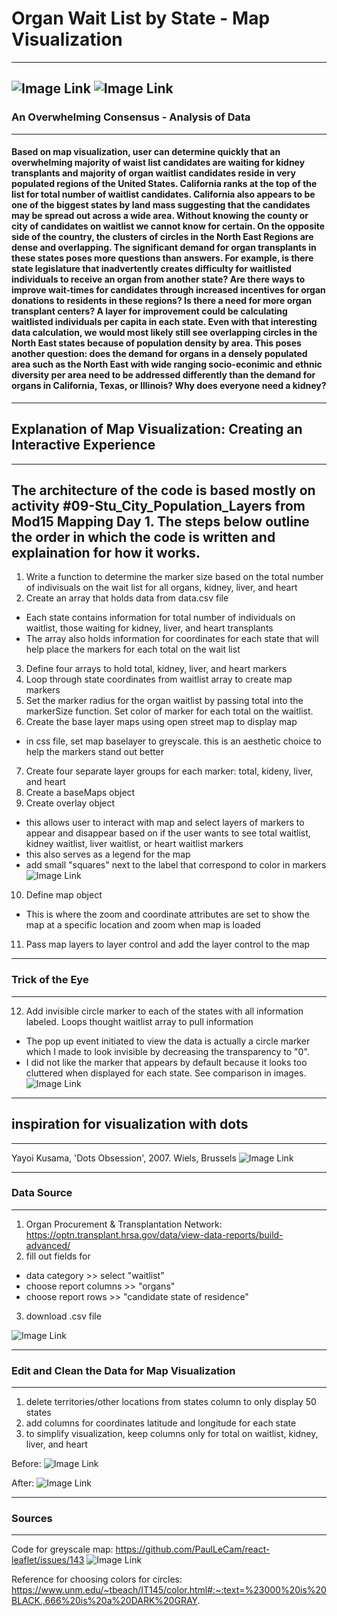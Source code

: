 # Organ Wait List by State - Map Visualization
---
![Image Link](https://github.com/mwsierzega/Project3/blob/marcela/2_Images/map-final-full-view.png)
![Image Link](https://github.com/mwsierzega/Project3/blob/marcela/2_Images/map-final-closeup.png)
---
### An Overwhelming Consensus - Analysis of Data
---
#### Based on map visualization, user can determine quickly that an overwhelming majority of waist list candidates are waiting for kidney transplants and majority of organ waitlist candidates reside in very populated regions of the United States. California ranks at the top of the list for total number of waitlist candidates. California also appears to be one of the biggest states by land mass suggesting that the candidates may be spread out across a wide area. Without knowing the county or city of candidates on waitlist we cannot know for certain. On the opposite side of the country, the clusters of circles in the North East Regions are dense and overlapping. The significant demand for organ transplants in these states poses more questions than answers. For example, is there state legislature that inadvertently creates difficulty for waitlisted individuals to receive an organ from another state? Are there ways to improve wait-times for candidates through increased incentives for organ donations to residents in these regions? Is there a need for more organ transplant centers? A layer for improvement could be calculating waitlisted individuals per capita in each state. Even with that interesting data calculation, we would most likely still see overlapping circles in the North East states because of population density by area. This poses another question: does the demand for organs in a densely populated area such as the North East with wide ranging socio-econimic and ethnic diversity per area need to be addressed differently than the demand for organs in California, Texas, or Illinois? Why does everyone need a kidney? 
---
## Explanation of Map Visualization: Creating an Interactive Experience
---
The architecture of the code is based mostly on activity #09-Stu_City_Population_Layers from Mod15 Mapping Day 1.
The steps below outline the order in which the code is written and explaination for how it works.
---
1. Write a function to determine the marker size based on the total number of indivisuals on the wait list for all organs, kidney, liver, and heart
2. Create an array that holds data from data.csv file
- Each state contains information for total number of individuals on waitlist, those waiting for kidney, liver, and heart transplants
- The array also holds information for coordinates for each state that will help place the markers for each total on the wait list
3. Define four arrays to hold total, kidney, liver, and heart markers
4. Loop through state coordinates from waitlist array to create map markers 
5. Set the marker radius for the organ waitlist by passing total into the markerSize function. Set color of marker for each total on the waitlist.
6. Create the base layer maps using open street map to display map
- in css file, set map baselayer to greyscale. this is an aesthetic choice to help the markers stand out better
7. Create four separate layer groups for each marker: total, kideny, liver, and heart
8. Create a baseMaps object
9. Create overlay object
- this allows user to interact with map and select layers of markers to appear and disappear based on if the user wants to see total waitlist, kidney waitlist, liver waitlist, or heart waitlist markers
- this also serves as a legend for the map
- add small "squares" next to the label that correspond to color in markers
![Image Link](https://github.com/mwsierzega/Project3/blob/marcela/2_Images/gif-final-layers-view.gif)
10. Define map object
- This is where the zoom and coordinate attributes are set to show the map at a specific location and zoom when map is loaded
11. Pass map layers to layer control and add the layer control to the map
---
### Trick of the Eye
---
12. Add invisible circle marker to each of the states with all information labeled. Loops thought waitlist array to pull information
- The pop up event initiated to view the data is actually a circle marker which I made to look invisible by decreasing the transparency to "0". 
- I did not like the marker that appears by default because it looks too cluttered when displayed for each state. See comparison in images. 
![Image Link](https://github.com/mwsierzega/Project3/blob/marcela/2_Images/marker-compare.png)
---
## inspiration for visualization with dots
---
Yayoi Kusama, 'Dots Obsession', 2007. Wiels, Brussels
![Image Link](https://github.com/mwsierzega/Project3/blob/marcela/2_Images/dots-obsession-yakoi-kusama.png)

---
### Data Source
---
1. Organ Procurement & Transplantation Network:
https://optn.transplant.hrsa.gov/data/view-data-reports/build-advanced/
2. fill out fields for 
- data category >> select "waitlist" 
- choose report columns >> "organs"
- choose report rows >> "candidate state of residence"
3. download .csv file

![Image Link](https://github.com/mwsierzega/Project3/blob/marcela/2_Images/1data-source.png)

---
### Edit and Clean the Data for Map Visualization
---
1. delete territories/other locations from states column to only display 50 states
2. add columns for coordinates latitude and longitude for each state
3. to simplify visualization, keep columns only for total on waitlist, kidney, liver, and heart

Before: 
![Image Link](https://github.com/mwsierzega/Project3/blob/marcela/2_Images/2data-before.png)

After: 
![Image Link](https://github.com/mwsierzega/Project3/blob/marcela/2_Images/2data-after.png)

---
### Sources
---
Code for greyscale map:
https://github.com/PaulLeCam/react-leaflet/issues/143
![Image Link](https://github.com/mwsierzega/leaflet-challenge/blob/main/leaflet-greyscale.png)

Reference for choosing colors for circles:
https://www.unm.edu/~tbeach/IT145/color.html#:~:text=%23000%20is%20BLACK.,666%20is%20a%20DARK%20GRAY.
